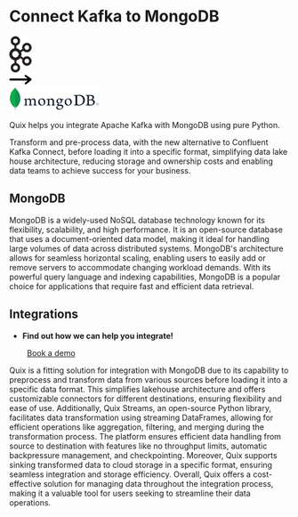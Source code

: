 # Connect Kafka to MongoDB

<div class="connect-images cards blog-grid-card" markdown>
<div>
<img src="../images/kafka_logo.png" width="40px" />
</div>
<div>
<img src="../images/arrow.svg" width="40px" />
</div>
<div>
<img src="./images/mongodb_1.jpg" />
</div>
</div>

Quix helps you integrate Apache Kafka with MongoDB using pure Python.

Transform and pre-process data, with the new alternative to Confluent Kafka Connect, before loading it into a specific format, simplifying data lake house architecture, reducing storage and ownership costs and enabling data teams to achieve success for your business.

## MongoDB

MongoDB is a widely-used NoSQL database technology known for its flexibility, scalability, and high performance. It is an open-source database that uses a document-oriented data model, making it ideal for handling large volumes of data across distributed systems. MongoDB's architecture allows for seamless horizontal scaling, enabling users to easily add or remove servers to accommodate changing workload demands. With its powerful query language and indexing capabilities, MongoDB is a popular choice for applications that require fast and efficient data retrieval.

## Integrations

<div class="grid cards" markdown>

- __Find out how we can help you integrate!__

    <a class="md-button md-button--primary" href="https://quix.io/book-a-demo" target="_blank" style="margin:.5rem;">Book a demo</a>

</div>


Quix is a fitting solution for integration with MongoDB due to its capability to preprocess and transform data from various sources before loading it into a specific data format. This simplifies lakehouse architecture and offers customizable connectors for different destinations, ensuring flexibility and ease of use. Additionally, Quix Streams, an open-source Python library, facilitates data transformation using streaming DataFrames, allowing for efficient operations like aggregation, filtering, and merging during the transformation process. The platform ensures efficient data handling from source to destination with features like no throughput limits, automatic backpressure management, and checkpointing. Moreover, Quix supports sinking transformed data to cloud storage in a specific format, ensuring seamless integration and storage efficiency. Overall, Quix offers a cost-effective solution for managing data throughout the integration process, making it a valuable tool for users seeking to streamline their data operations.


